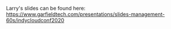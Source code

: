 Larry's slides can be found here:
https://www.garfieldtech.com/presentations/slides-management-60s/indycloudconf2020

